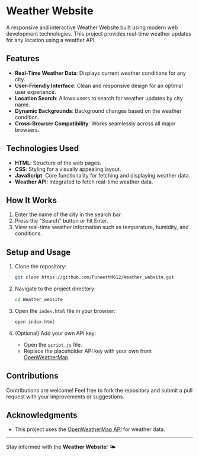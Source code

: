 # Weather Website

A responsive and interactive Weather Website built using modern web development technologies. This project provides real-time weather updates for any location using a weather API.

## Features

- **Real-Time Weather Data**: Displays current weather conditions for any city.
- **User-Friendly Interface**: Clean and responsive design for an optimal user experience.
- **Location Search**: Allows users to search for weather updates by city name.
- **Dynamic Backgrounds**: Background changes based on the weather condition.
- **Cross-Browser Compatibility**: Works seamlessly across all major browsers.

## Technologies Used

- **HTML**: Structure of the web pages.
- **CSS**: Styling for a visually appealing layout.
- **JavaScript**: Core functionality for fetching and displaying weather data.
- **Weather API**: Integrated to fetch real-time weather data.

## How It Works

1. Enter the name of the city in the search bar.
2. Press the "Search" button or hit Enter.
3. View real-time weather information such as temperature, humidity, and conditions.

## Setup and Usage

1. Clone the repository:
   ```bash
   git clone https://github.com/PuneethM612/Weather_website.git
   ```

2. Navigate to the project directory:
   ```bash
   cd Weather_website
   ```

3. Open the `index.html` file in your browser:
   ```bash
   open index.html
   ```

4. (Optional) Add your own API key:
   - Open the `script.js` file.
   - Replace the placeholder API key with your own from [OpenWeatherMap](https://openweathermap.org/).



## Contributions

Contributions are welcome! Feel free to fork the repository and submit a pull request with your improvements or suggestions.

## Acknowledgments

- This project uses the [OpenWeatherMap API](https://openweathermap.org/) for weather data.

---

Stay informed with the **Weather Website**! 🌤️
